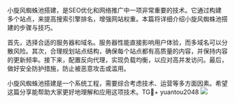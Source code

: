 小旋风蜘蛛池搭建，是SEO优化和网络推广中一项非常重要的技术。它通过构建多个站点，来提高搜索引擎排名，增强网站权重。本篇将详细介绍小旋风蜘蛛池搭建的步骤与技巧。

首先，选择合适的服务器和域名。服务器性能直接影响用户体验，而多域名可以分散风险。其次，合理规划站点结构，确保每个站点都有高质量的内容，并保持内容的更新频率。接下来，配置反向代理，实现负载均衡，以应对高并发访问。最后，做好安全防护措施，防止被恶意攻击或滥用。

小旋风蜘蛛池搭建是一个系统工程，需要综合考虑技术、运营等多方面因素。希望这篇分享能帮助大家更好地理解和应用这项技术。TG💪+ yuantou2048  ![](https://github.com/user-attachments/assets/42a5a4a5-fea9-4a1d-8aa0-73e57e430cca)